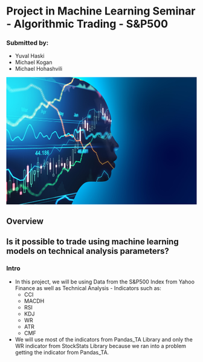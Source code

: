 # Project in Machine Learning Seminar - Algorithmic Trading - S&P500

### Submitted by:
 - Yuval Haski
 - Michael Kogan
 - Michael Hohashvili
 
![alt text](AdobeStock_416057612.jpg)

## Overview


## Is it possible to trade using machine learning models on technical analysis parameters?

### Intro
- In this project, we will be using Data from the S&P500 Index from Yahoo Finance as well as Technical Analysis - Indicators such as:
   - CCI
   - MACDH
   - RSI
   - KDJ
   - WR
   - ATR
   - CMF
- We will use most of the indicators from Pandas_TA Library and only the WR indicator from StockStats Library because we ran into a problem getting the indicator from Pandas_TA.  
